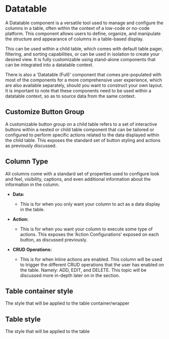 # Datatable

A Datatable component is a versatile tool used to manage and configure the columns in a table, often within the context of a low-code or no-code platform. This component allows users to define, organize, and manipulate the structure and appearance of columns in a table-based display.

This can be used within a child table, which comes with default table pager, filtering, and sorting capabilities, or can be used in isolation to create your desired view. It is fully customizable using stand-alone components that can be integrated into a datatable context.

There is also a 'Datatable (Full)' component that comes pre-populated with most of the components for a more comprehensive user experience, which are also available separately, should you want to construct your own layout. It is important to note that these components need to be used within a datatable context, so as to source data from the same context.

## Customize Button Group

A customizable button group on a child table refers to a set of interactive buttons within a nested or child table component that can be tailored or configured to perform specific actions related to the data displayed within the child table. This exposes the standard set of button styling and actions as previously discussed.

## Column Type

All columns come with a standard set of properties used to configure look and feel, visibility, captions, and even additional information about the information in the column.

- **Data:**

  - This is for when you only want your column to act as a data display in the table.

- **Action:**

  - This is for when you want your column to execute some type of actions. This exposes the ‘Action Configurations’ exposed on each button, as discussed previously.

- **CRUD Operations:**
  - This is for when Inline actions are enabled. This column will be used to trigger the different CRUD operations that the user has enabled on the table. Namely: ADD, EDIT, and DELETE. This topic will be discussed more in-depth later on in the section.

## Table container style

The style that will be applied to the table container/wrapper

## Table style

The style that will be applied to the table
